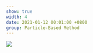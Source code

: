 ```yaml
---
show: true
width: 4
date: 2021-01-12 00:01:00 +0800
group: Particle-Based Method
---
```

<div>
    <img data-src="{{ '/assets/img/sph_cuda/sph_surface_tension.gif' | relative_url }}" class="lazy w-100 rounded" src="{{ '/assets/img/empty_300x200.png' | relative_url }}">
</div>
